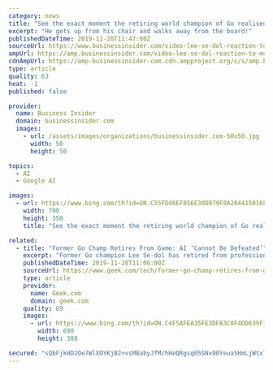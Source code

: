 ```yaml
---
category: news
title: "See the exact moment the retiring world champion of Go realised DeepMind's machine was 'an entity that cannot be defeated'"
excerpt: "He gets up from his chair and walks away from the board!"
publishedDateTime: 2019-11-28T11:47:00Z
sourceUrl: https://www.businessinsider.com/video-lee-se-dol-reaction-to-move-37-and-w102-vs-alphago-2016-3
ampUrl: https://amp.businessinsider.com/video-lee-se-dol-reaction-to-move-37-and-w102-vs-alphago-2016-3
cdnAmpUrl: https://amp-businessinsider-com.cdn.ampproject.org/c/s/amp.businessinsider.com/video-lee-se-dol-reaction-to-move-37-and-w102-vs-alphago-2016-3
type: article
quality: 63
heat: -1
published: false

provider:
  name: Business Insider
  domain: businessinsider.com
  images:
    - url: /assets/images/organizations/businessinsider.com-50x50.jpg
      width: 50
      height: 50

topics:
  - AI
  - Google AI

images:
  - url: https://www.bing.com/th?id=ON.C55FD46EF856E38D979F8A2644150168
    width: 700
    height: 350
    title: "See the exact moment the retiring world champion of Go realised DeepMind's machine was 'an entity that cannot be defeated'"

related:
  - title: "Former Go Champ Retires From Game: AI ‘Cannot Be Defeated’"
    excerpt: "Former Go champion Lee Se-dol has retired from professional competition—because artificial intelligence. The South Korean Go master gained global fame in 2016 as the only human to defeat DeepMind’s AlphaGo computer program. Now he’s bowing out of the sport due to the “invincibility” of AI Go programs. “With the debut of AI in Go ..."
    publishedDateTime: 2019-11-28T11:06:00Z
    sourceUrl: https://www.geek.com/tech/former-go-champ-retires-from-game-ai-cannot-be-defeated-1812137/
    type: article
    provider:
      name: Geek.com
      domain: geek.com
    quality: 69
    images:
      - url: https://www.bing.com/th?id=ON.C4F5AFEA35FE3DF63C0F4DD639F1B0F9
        width: 690
        height: 388

secured: "sQbFjkHD2Oe7WlXOYKjB2+vsM8abyJfM/hHeQRgsq05SNx90Yeua5HmLjWtxTia+aHS9MQsVNm1WYsn1+rHTGIEE6JFmHXt4fK1Q9HVMTz0PYmDEsIViv6agqQWe5bdeUfaPC8Axokq1UbpgW6LM5NTEuwsDgYRVFzR9z57dPbEvG7WF8332f5+vE2wsQ9CDOSiJPIfP2Onzz1DwxXGOtIdPlE+rNhNY9wJ7RPLvch9NaEWgFF7/ZEXAM52z7Ovzv0ZylOjbrgDwiqO7ioYxjw==;FTJHNPSEMSVd17tpWaQODA=="
---
```


